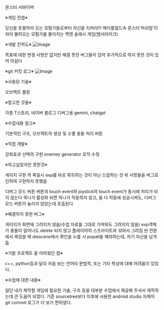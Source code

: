 몬스터 서바이버

※게임 컨셉※

당신을 토벌하러 오는 모험가들로부터 자신을 지켜라!!!
메이플월드속 몬스터'머쉬맘'이 되어 몰려오는 모험가를 물리치는 핵앤 슬래시 게임(뱀서라이크)

※개발 진척도※
![Image](https://github.com/user-attachments/assets/7556284d-29b0-4d31-aef2-51af647ee95d)


목표에 대한 변경 사항은 없지만 해결 못한 버그들이 있어 추가적으로 하지 못한 것이 있어 아쉽다

※git 커밋 로그※
![Image](https://github.com/user-attachments/assets/5f4f8c08-d32d-4f38-9ad6-ca0858ac5143)


※사용된 기술※

오브젝트 풀링

※참고한 것들※

각종 T스토리, 네이버 블로그
디버그용 gemini, chatgpt

※수업내용 참고※

기본적인 구조, 오브젝트의 생성 및 소멸
충돌 처리
버튼

※직접 개발※

강화효과 선택의 구현
enemey generator 로직 수정

※하고싶었지만 못한것※

게이지 구현
적 죽일시 exp를 바로 획득하는 것이 아닌 드랍하는 것
위 사항들을 버그로 인하여 구현하지 못했음

디버그 모드 버튼
  버튼의 touch event와 joystick의 touch event가 동시에 처리가 되지 않는다
  하나가 활성화 되면 하나가 작동하지 않고, 둘 다 작동에 성공시켜도, 디버그 모드 버튼이 눌리지 않았는데 호출된다

※해결하지 못한 버그※

게이지가 화면에 그려지지 않음(수업 자료를 그대로 가져와도 그려지지 않음)
exp객체가 충돌이 일어나도 delete 되지 않고 플레이어의 스프라이트와 섞여서 그려짐
씬 전환에서 죽었을 때 diescene에서 확인을 누를 시 popall을 해야하는데, 자기 자신을 남겨둠

※기말 프로젝트 중 어려웠던 점※

c++, python등과 달리 처음 보는 언어라 문법적, 또는 기타 특성에 대해 어려움이 있었다.

※수업에 대한 내용※

일단 내가 제작할 게임에 필요한 기술, 구조 등을 대부분 수업에서 제공해 주셔서 제작하는데 큰 도움이 되었다.
기존 sourcetree보다 이후에 사용한 android studio 자체의 git commit 로그가 더 보기 편하였다.


